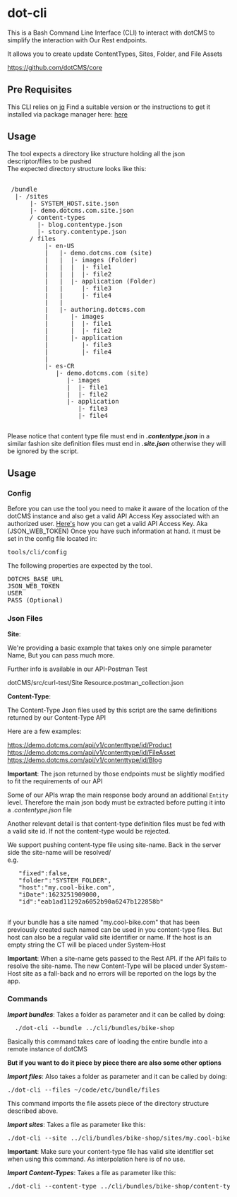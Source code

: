 
# dot-cli

This is a Bash Command Line Interface (CLI) to interact with dotCMS to simplify the interaction with Our Rest endpoints.  

It allows you to create update ContentTypes, Sites, Folder, and File Assets
 

https://github.com/dotCMS/core

## Pre Requisites

This CLI relies on 
[jq](https://stedolan.github.io/jq)
Find a suitable version or the instructions to get it installed via package manager here:
[here](https://stedolan.github.io/jq/download/)

## Usage

The tool expects a directory like structure holding all the json descriptor/files to be pushed   
The expected directory structure looks like this:

<pre>

 /bundle
  |- /sites
      |- SYSTEM_HOST.site.json
      |- demo.dotcms.com.site.json
      / content-types
        |- blog.contentype.json
        |- story.contentype.json
      / files
          |- en-US 
          |   |- demo.dotcms.com (site)
          |   |  |- images (Folder)
          |   |  |  |- file1
          |   |  |  |- file2
          |   |  |- application (Folder)
          |   |     |- file3
          |   |     |- file4
          |   |
          |   |- authoring.dotcms.com
          |      |- images 
          |      |  |- file1
          |      |  |- file2
          |      |- application
          |         |- file3
          |         |- file4             
          |     
          |- es-CR 
             |- demo.dotcms.com (site)
                |- images 
                |  |- file1
                |  |- file2
                |- application
                   |- file3
                   |- file4
                   
</pre>


Please notice that content type file must end in **_.contentype.json_**
in a similar fashion site definition files must end in **_.site.json_** 
otherwise they will be ignored by the script.

## Usage

### Config

Before you can use the tool you need to make it aware of the location of the dotCMS instance 
and also get a valid API Access Key associated with an authorized user. 
[Here's](https://dotcms.com/docs/latest/authentication-using-jwt#APIAccessKeys) how you can get a valid API Access Key.
Aka (JSON_WEB_TOKEN)
Once you have such information at hand. it must be set in the config file located in: 
<pre>
tools/cli/config    
</pre>

The following properties are expected by the tool.
  
<pre>
DOTCMS_BASE_URL
JSON_WEB_TOKEN
USER
PASS (Optional)
</pre>

### Json Files

**Site**:

We're providing a basic example that takes only one simple parameter Name,
But you can pass much more. 

Further info is available in our API-Postman Test

dotCMS/src/curl-test/Site Resource.postman_collection.json 


**Content-Type**:

The Content-Type Json files used by this script are the same definitions returned by our Content-Type API

Here are a few examples:

https://demo.dotcms.com/api/v1/contenttype/id/Product \
https://demo.dotcms.com/api/v1/contenttype/id/FileAsset \
https://demo.dotcms.com/api/v1/contenttype/id/Blog 

**Important**: The json returned by those endpoints must be slightly modified to fit the requirements of our API

Some of our APIs wrap the main response body around an additional `Entity` level. 
Therefore the main json body must be extracted before putting it into a _.contentype.json_ file

Another relevant detail is that content-type definition files must be fed with a valid site id. If not the content-type would be rejected.

We support pushing content-type file using site-name. Back in the server side the site-name will be resolved/  
e.g.

  <pre>
   "fixed":false,
   "folder":"SYSTEM_FOLDER",
   "host":"my.cool-bike.com",
   "iDate":1623251909000,
   "id":"eab1ad11292a6052b90a6247b122858b"
  </pre>    

if your bundle has a site named "my.cool-bike.com" that has been previously created such named can be used in you content-type files.
But host can also be a regular valid site identifier or name. If the host is an empty string the CT will be placed under System-Host

**Important**: When a site-name gets passed to the Rest API. if the API fails to resolve the site-name. The new Content-Type will be placed under System-Host site as a fall-back and no errors will be reported on the logs by the app.

### Commands

**_Import bundles_**: Takes a folder as parameter and it can be called by doing:
<pre>
  ./dot-cli --bundle ../cli/bundles/bike-shop  
</pre>
Basically this command takes care of loading the entire bundle into a remote instance of dotCMS

**But if you want to do it piece by piece there are also some other options**

**_Import files_**: Also takes a folder as parameter and it can be called by doing:
<pre>
./dot-cli --files ~/code/etc/bundle/files
</pre>
This command imports the file assets piece of the directory structure described above. 

**_Import sites_**: Takes a file as parameter like this:
<pre>
./dot-cli --site ../cli/bundles/bike-shop/sites/my.cool-bike.com.site.json
</pre>

**Important**: Make sure your content-type file has valid site identifier set when using this command. As interpolation here is of no use.

**_Import Content-Types_**: Takes a file as parameter like this:
<pre>
./dot-cli --content-type ../cli/bundles/bike-shop/content-types/bike.contenttype.json
</pre>